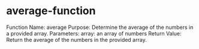 # average-function
Function Name: average Purpose: Determine the average of the numbers in a provided array. Parameters: array: an array of numbers  Return Value: Return the average of the numbers in the provided array.
